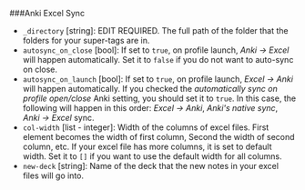 ###Anki Excel Sync

- `_directory` [string]: EDIT REQUIRED. The full path of the folder that the folders for your super-tags are in.
- `autosync_on_close` [bool]: If set to `true`, on profile launch, *Anki -> Excel* will happen automatically. Set it to `false` if you do not want to auto-sync on close.
- `autosync_on_launch` [bool]: If set to `true`, on profile launch, *Excel -> Anki* will happen automatically. If you checked the *automatically sync on profile open/close* Anki setting, you should set it to `true`. In this case, the following will happen in this order: *Excel -> Anki*, *Anki's native sync*, *Anki -> Excel* sync.
- `col-width` [list - integer]: Width of the columns of excel files. First element becomes the width of first column, Second the width of second column, etc. If your excel file has more columns, it is set to default width. Set it to `[]` if you want to use the default width for all columns.
- `new-deck` [string]: Name of the deck that the new notes in your excel files will go into.
